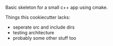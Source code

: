 Basic skeleton for a small c++ app using cmake.

Things this cookiecutter lacks:

* seperate src and include dirs
* testing architecture
* probably some other stuff too
